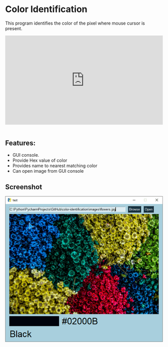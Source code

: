 # Color Identification

This program identifies the color of the pixel where mouse cursor is present.

<div style="max-width:600px;">
<div style="position: relative;width: 100%;height: 0;padding-bottom: 56.25%;">
<iframe style="position: absolute;top: 0;left: 0;width: 100%;height: 100%;" src="https://www.youtube.com/embed/AzsgVuLHtf8" frameborder="0" allow="accelerometer; autoplay; clipboard-write; encrypted-media; gyroscope; picture-in-picture" allowfullscreen></iframe>
</div></div>
<br>

## Features:
  - GUI console.
  - Provide Hex value of color
  - Provides name to nearest matching color
  - Can open image from GUI console

## Screenshot

![Main](https://raw.githubusercontent.com/Mysterious-Owl/color-identification/main/docs/Screenshot.gif)
